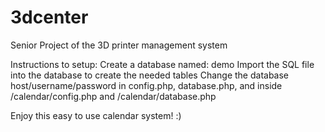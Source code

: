 # 3dcenter
Senior Project of the 3D printer management system

Instructions to setup: 
Create a database named: demo
Import the SQL file into the database to create the needed tables
Change the database host/username/password in config.php, database.php, and inside /calendar/config.php and /calendar/database.php

Enjoy this easy to use calendar system! :) 
